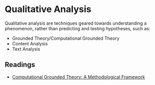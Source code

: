 # Qualitative Analysis

Qualitative analysis are techniques geared towards understanding a phenomenon, rather than predicting and testing hypotheses, such as:

- Grounded Theory/Computational Grounded Theory
- Content Analysis
- Text Analysis

## Readings

- [Computational Grounded Theory: A Methodological Framework](https://drive.google.com/file/d/0BxI6W5IIG74FeEtGbjQ0WF9uM0U/view)